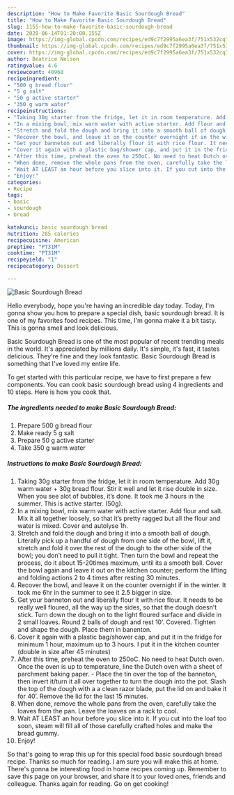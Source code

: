 ```yaml
---
description: "How to Make Favorite Basic Sourdough Bread"
title: "How to Make Favorite Basic Sourdough Bread"
slug: 1155-how-to-make-favorite-basic-sourdough-bread
date: 2020-06-14T01:20:00.155Z
image: https://img-global.cpcdn.com/recipes/ed9c7f2995a6ea3f/751x532cq70/basic-sourdough-bread-recipe-main-photo.jpg
thumbnail: https://img-global.cpcdn.com/recipes/ed9c7f2995a6ea3f/751x532cq70/basic-sourdough-bread-recipe-main-photo.jpg
cover: https://img-global.cpcdn.com/recipes/ed9c7f2995a6ea3f/751x532cq70/basic-sourdough-bread-recipe-main-photo.jpg
author: Beatrice Nelson
ratingvalue: 4.6
reviewcount: 40968
recipeingredient:
- "500 g bread flour"
- "5 g salt"
- "50 g active starter"
- "350 g warm water"
recipeinstructions:
- "Taking 30g starter from the fridge, let it in room temperature. Add 30g warm water + 30g bread flour. Stir it well and let it rise double in size. When you see alot of bubbles, it’s done. It took me 3 hours in the summer. This is active starter. (50g)."
- "In a mixing bowl, mix warm water with active starter. Add flour and salt. Mix it all together loosely, so that it’s pretty ragged but all the flour and water is mixed. Cover and autolyse 1h."
- "Stretch and fold the dough and bring it into a smooth ball of dough. Literally pick up a handful of dough from one side of the bowl, lift it, stretch and fold it over the rest of the dough to the other side of the bowl; you don’t need to pull it tight. Then turn the bowl and repeat the process, do it about 15-20times maximum, until its a smooth ball. Cover the bowl again and leave it out on the kitchen counter; perform the lifting and folding actions 2 to 4 times after resting 30 minutes."
- "Recover the bowl, and leave it on the counter overnight if in the winter. It took me 6hr in the summer to see it 2.5 bigger in size."
- "Get your banneton out and liberally flour it with rice flour. It needs to be really well floured, all the way up the sides, so that the dough doesn’t stick. Turn down the dough on to the light floured surface and divide in 2 small loaves. Round 2 balls of dough and rest 10’. Covered. Tighten and shape the dough. Place them in banenton."
- "Cover it again with a plastic bag/shower cap, and put it in the fridge for minimum 1 hour, maximum up to 3 hours. I put it in the kitchen counter (double in size after 45 minutes)"
- "After this time, preheat the oven to 250oC. No need to heat Dutch oven. Once the oven is up to temperature, line the Dutch oven with a sheet of parchment baking paper. Place the tin over the top of the banneton, then invert it/turn it all over together to turn the dough into the pot. Slash the top of the dough with a a clean razor blade, put the lid on and bake it for 40’. Remove the lid for the last 15 minutes."
- "When done, remove the whole pans from the oven, carefully take the loaves from the pan. Leave the loaves on a rack to cool."
- "Wait AT LEAST an hour before you slice into it. If you cut into the loaf too soon, steam will fill all of those carefully crafted holes and make the bread gummy."
- "Enjoy!"
categories:
- Recipe
tags:
- basic
- sourdough
- bread

katakunci: basic sourdough bread 
nutrition: 285 calories
recipecuisine: American
preptime: "PT31M"
cooktime: "PT31M"
recipeyield: "1"
recipecategory: Dessert

---
```



![Basic Sourdough Bread](https://img-global.cpcdn.com/recipes/ed9c7f2995a6ea3f/751x532cq70/basic-sourdough-bread-recipe-main-photo.jpg)

Hello everybody, hope you're having an incredible day today. Today, I'm gonna show you how to prepare a special dish, basic sourdough bread. It is one of my favorites food recipes. This time, I'm gonna make it a bit tasty. This is gonna smell and look delicious.



Basic Sourdough Bread is one of the most popular of recent trending meals in the world. It's appreciated by millions daily. It's simple, it's fast, it tastes delicious. They're fine and they look fantastic. Basic Sourdough Bread is something that I've loved my entire life.


To get started with this particular recipe, we have to first prepare a few components. You can cook basic sourdough bread using 4 ingredients and 10 steps. Here is how you cook that.

<!--inarticleads1-->

##### The ingredients needed to make Basic Sourdough Bread:

1. Prepare 500 g bread flour
1. Make ready 5 g salt
1. Prepare 50 g active starter
1. Take 350 g warm water




<!--inarticleads2-->

##### Instructions to make Basic Sourdough Bread:

1. Taking 30g starter from the fridge, let it in room temperature. Add 30g warm water + 30g bread flour. Stir it well and let it rise double in size. When you see alot of bubbles, it’s done. It took me 3 hours in the summer. This is active starter. (50g).
1. In a mixing bowl, mix warm water with active starter. Add flour and salt. Mix it all together loosely, so that it’s pretty ragged but all the flour and water is mixed. Cover and autolyse 1h.
1. Stretch and fold the dough and bring it into a smooth ball of dough. Literally pick up a handful of dough from one side of the bowl, lift it, stretch and fold it over the rest of the dough to the other side of the bowl; you don’t need to pull it tight. Then turn the bowl and repeat the process, do it about 15-20times maximum, until its a smooth ball. Cover the bowl again and leave it out on the kitchen counter; perform the lifting and folding actions 2 to 4 times after resting 30 minutes.
1. Recover the bowl, and leave it on the counter overnight if in the winter. It took me 6hr in the summer to see it 2.5 bigger in size.
1. Get your banneton out and liberally flour it with rice flour. It needs to be really well floured, all the way up the sides, so that the dough doesn’t stick. Turn down the dough on to the light floured surface and divide in 2 small loaves. Round 2 balls of dough and rest 10’. Covered. Tighten and shape the dough. Place them in banenton.
1. Cover it again with a plastic bag/shower cap, and put it in the fridge for minimum 1 hour, maximum up to 3 hours. I put it in the kitchen counter (double in size after 45 minutes)
1. After this time, preheat the oven to 250oC. No need to heat Dutch oven. Once the oven is up to temperature, line the Dutch oven with a sheet of parchment baking paper. - Place the tin over the top of the banneton, then invert it/turn it all over together to turn the dough into the pot. Slash the top of the dough with a a clean razor blade, put the lid on and bake it for 40’. Remove the lid for the last 15 minutes.
1. When done, remove the whole pans from the oven, carefully take the loaves from the pan. Leave the loaves on a rack to cool.
1. Wait AT LEAST an hour before you slice into it. If you cut into the loaf too soon, steam will fill all of those carefully crafted holes and make the bread gummy.
1. Enjoy!




So that's going to wrap this up for this special food basic sourdough bread recipe. Thanks so much for reading. I am sure you will make this at home. There's gonna be interesting food in home recipes coming up. Remember to save this page on your browser, and share it to your loved ones, friends and colleague. Thanks again for reading. Go on get cooking!
